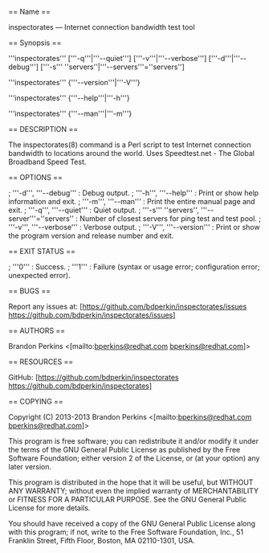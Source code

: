 == Name ==

inspectorates — Internet connection bandwidth test tool

== Synopsis ==

'''inspectorates''' ['''-q'''|'''--quiet'''] ['''-v'''|'''--verbose'''] ['''-d'''|'''--debug'''] ['''-s''' ''servers''|'''--servers'''=''servers'']

'''inspectorates''' {'''--version'''|'''-V'''}

'''inspectorates''' {'''--help'''|'''-h'''}

'''inspectorates''' {'''--man'''|'''-m'''}

== DESCRIPTION ==

The inspectorates(8) command is a Perl script to test Internet connection bandwidth to locations around the world. Uses Speedtest.net - The Global Broadband Speed Test.

== OPTIONS ==



;  '''-d''', '''--debug''' 
: Debug output.
;  '''-h''', '''--help''' 
: Print or show help information and exit.
;  '''-m''', '''--man''' 
: Print the entire manual page and exit.
;  '''-q''', '''--quiet''' 
: Quiet output.
;  '''-s''' ''servers'', '''--server'''=''servers'' 
: Number of closest servers for ping test and test pool.
;  '''-v''', '''--verbose''' 
: Verbose output.
;  '''-V''', '''--version''' 
: Print or show the program version and release number and exit.

== EXIT STATUS ==



;  '''0''' 
: Success.
;  '''1''' 
: Failure (syntax or usage error; configuration error; unexpected error).

== BUGS ==

Report any issues at: [https://github.com/bdperkin/inspectorates/issues https://github.com/bdperkin/inspectorates/issues]

== AUTHORS ==

Brandon Perkins &lt;[mailto:bperkins@redhat.com bperkins@redhat.com]&gt;

== RESOURCES ==

GitHub: [https://github.com/bdperkin/inspectorates https://github.com/bdperkin/inspectorates]

== COPYING ==

Copyright (C) 2013-2013 Brandon Perkins &lt;[mailto:bperkins@redhat.com bperkins@redhat.com]&gt;

This program is free software; you can redistribute it and/or modify it under the terms of the GNU General Public License as published by the Free Software Foundation; either version 2 of the License, or (at your option) any later version.

This program is distributed in the hope that it will be useful, but WITHOUT ANY WARRANTY; without even the implied warranty of MERCHANTABILITY or FITNESS FOR A PARTICULAR PURPOSE. See the GNU General Public License for more details.

You should have received a copy of the GNU General Public License along with this program; if not, write to the Free Software Foundation, Inc., 51 Franklin Street, Fifth Floor, Boston, MA 02110-1301, USA.
